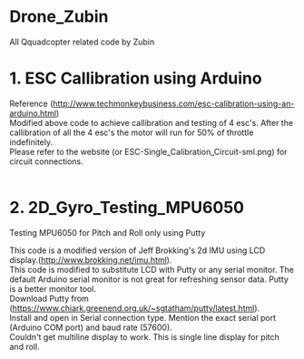 # Drone_Zubin

All Qquadcopter related code by Zubin

# 1. ESC Callibration using Arduino
Reference (http://www.techmonkeybusiness.com/esc-calibration-using-an-arduino.html)<br />
Modified above code to achieve callibration and testing of 4 esc's. After the callibration of all the 4 esc's the motor will run for 50% of throttle indefinitely. <br />
Please refer to the website (or ESC-Single_Calibration_Circuit-sml.png) for circuit connections.<br /><br />




# 2. 2D_Gyro_Testing_MPU6050
Testing MPU6050 for Pitch and  Roll only using Putty

This code is a modified version of Jeff Brokking's 2d IMU using LCD display.(http://www.brokking.net/imu.html).<br />
This code is modified to substitute LCD with Putty or any serial monitor. The default Arduino serial monitor is not great for refreshing sensor data. Putty is a better monitor tool.<br />
Download Putty from (https://www.chiark.greenend.org.uk/~sgtatham/putty/latest.html).<br />
Install and open in Serial connection type. Mention the exact serial port (Arduino COM port) and baud rate (57600).<br />
Couldn't get multiline display to work. This is single line display for pitch and roll.<br />
